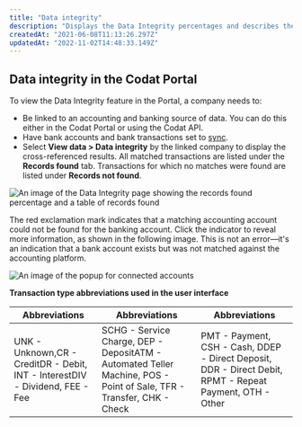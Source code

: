 ```yaml
---
title: "Data integrity"
description: "Displays the Data Integrity percentages and describes the records that were matched and not matched"
createdAt: "2021-06-08T11:13:26.297Z"
updatedAt: "2022-11-02T14:48:33.149Z"
---
```


## Data integrity in the Codat Portal

To view the Data Integrity feature in the Portal, a company needs to:

- Be linked to an accounting and banking source of data. You can do this either in the Codat Portal or using the Codat API.
- Have bank accounts and bank transactions set to [sync](/core-concepts/data-type-settings).
- Select **View data > Data integrity** by the linked company to display the cross-referenced results. All matched transactions are listed under the **Records found** tab. Transactions for which no matches were found are listed under **Records not found**.

![An image of the Data Integrity page showing the records found percentage and a table of records found](/img/old/3e145f8-DataIntegrity5.png)

The red exclamation mark indicates that a matching accounting account could not be found for the banking account. Click the indicator to reveal more information, as shown in the following image. This is not an error&mdash;it's an indication that a bank account exists but was not matched against the accounting platform.

![An image of the popup for connected accounts](/img/old/a52c29c-DataIntegrity6.png)

**Transaction type abbreviations used in the user interface**

|Abbreviations|Abbreviations|Abbreviations|
|----|----|----|
|UNK - Unknown,CR - CreditDR - Debit, INT - InterestDIV - Dividend, FEE - Fee|SCHG - Service Charge, DEP - DepositATM - Automated Teller Machine, POS - Point of Sale, TFR - Transfer, CHK - Check|PMT - Payment, CSH - Cash, DDEP - Direct Deposit, DDR - Direct Debit, RPMT - Repeat Payment, OTH - Other|


